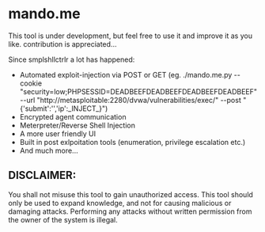 # mando.me

This tool is under development, but feel free to use it and improve it as you like. contribution is appreciated...

Since smplshllctrlr a lot has happened:
* Automated exploit-injection via POST or GET (eg. ./mando.me.py --cookie "security=low;PHPSESSID=DEADBEEFDEADBEEFDEADBEEFDEADBEEF" --url "http://metasploitable:2280/dvwa/vulnerabilities/exec/" --post "{'submit':'','ip':\_INJECT\_}")
* Encrypted agent communication
* Meterpreter/Reverse Shell Injection
* A more user friendly UI
* Built in post exlpoitation tools (enumeration, privilege escalation etc.)
* And much more...

## DISCLAIMER:
You shall not misuse this tool to gain unauthorized access. This tool should only be used to expand knowledge, and not for causing malicious or damaging attacks. Performing any attacks without written permission from the owner of the system is illegal.

